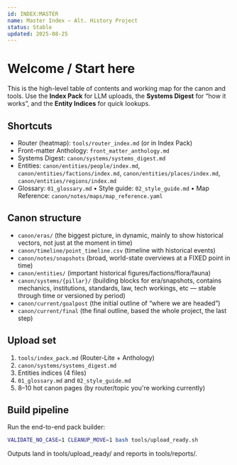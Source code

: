 ```yaml
--- 
id: INDEX:MASTER
name: Master Index — Alt. History Project
status: Stable
updated: 2025-08-25
---
```


# Welcome / Start here

This is the high-level table of contents and working map for the canon and tools. Use the **Index Pack** for LLM uploads, the **Systems Digest** for “how it works”, and the **Entity Indices** for quick lookups.

## Shortcuts

- Router (heatmap): `tools/router_index.md` (or in Index Pack)
- Front-matter Anthology: `front_matter_anthology.md`
- Systems Digest: `canon/systems/systems_digest.md`
- Entities: `canon/entities/people/index.md`, `canon/entities/factions/index.md`, `canon/entities/places/index.md`, `canon/entities/regions/index.md`
- Glossary: `01_glossary.md`  •  Style guide: `02_style_guide.md`  •  Map Reference: `canon/notes/maps/map_reference.yaml`

## Canon structure
- `canon/eras/` (the biggest picture, in dynamic, mainly to show historical vectors, not just at the moment in time)
- `canon/timeline/point_timeline.csv` (timeline with historical events)
- `canon/notes/snapshots` (broad, world-state overviews at a FIXED point in time)
- `canon/entities/` (important historical figures/factions/flora/fauna)
- `canon/systems/{pillar}/` (building blocks for era/snapshots, contains mechanics, institutions, standards, law, tech workings, etc — stable through time or versioned by period)
- `canon/current/goalpost` (the initial outline of “where we are headed”)
- `canon/current/final` (the final outline, based the whole project, the last step)

## Upload set

1. `tools/index_pack.md` (Router-Lite + Anthology)
2. `canon/systems/systems_digest.md`
3. Entities indices (4 files)
4. `01_glossary.md` and `02_style_guide.md`
6. 8–10 hot canon pages (by router/topic you're working currently)

## Build pipeline

Run the end-to-end pack builder:
```bash
VALIDATE_NO_CASE=1 CLEANUP_MOVE=1 bash tools/upload_ready.sh
```
Outputs land in tools/upload_ready/ and reports in tools/reports/.